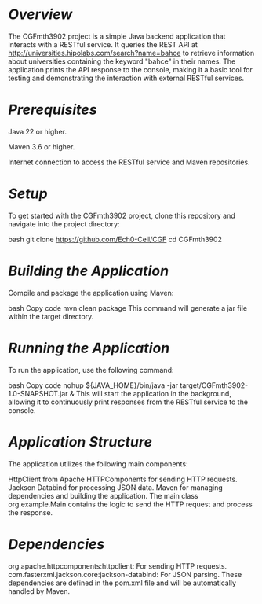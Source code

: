 # *Overview*

The CGFmth3902 project is a simple Java backend application that interacts with a RESTful service. It queries the REST API at http://universities.hipolabs.com/search?name=bahce to retrieve information about universities containing the keyword "bahce" in their names. The application prints the API response to the console, making it a basic tool for testing and demonstrating the interaction with external RESTful services.

# *Prerequisites*

Java 22 or higher.

Maven 3.6 or higher.

Internet connection to access the RESTful service and Maven repositories.

# *Setup*

To get started with the CGFmth3902 project, clone this repository and navigate into the project directory:

bash
git clone <https://github.com/Ech0-Cell/CGF>
cd CGFmth3902

# *Building the Application*

Compile and package the application using Maven:

bash
Copy code
mvn clean package
This command will generate a jar file within the target directory.

# *Running the Application*

To run the application, use the following command:

bash
Copy code
nohup ${JAVA_HOME}/bin/java -jar target/CGFmth3902-1.0-SNAPSHOT.jar &
This will start the application in the background, allowing it to continuously print responses from the RESTful service to the console.

# *Application Structure*

The application utilizes the following main components:

HttpClient from Apache HTTPComponents for sending HTTP requests.
Jackson Databind for processing JSON data.
Maven for managing dependencies and building the application.
The main class org.example.Main contains the logic to send the HTTP request and process the response.

# *Dependencies*

org.apache.httpcomponents:httpclient: For sending HTTP requests.
com.fasterxml.jackson.core:jackson-databind: For JSON parsing.
These dependencies are defined in the pom.xml file and will be automatically handled by Maven.
